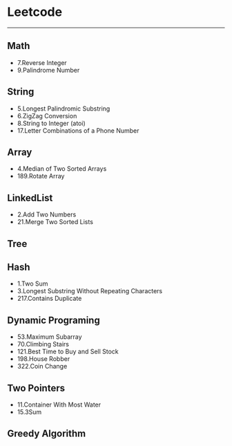 # Leetcode

---

## Math
* 7.Reverse Integer
* 9.Palindrome Number

## String
* 5.Longest Palindromic Substring
* 6.ZigZag Conversion
* 8.String to Integer (atoi)
* 17.Letter Combinations of a Phone Number

## Array
* 4.Median of Two Sorted Arrays
* 189.Rotate Array

## LinkedList
* 2.Add Two Numbers
* 21.Merge Two Sorted Lists

## Tree

## Hash
* 1.Two Sum
* 3.Longest Substring Without Repeating Characters
* 217.Contains Duplicate

## Dynamic Programing
* 53.Maximum Subarray
* 70.Climbing Stairs
* 121.Best Time to Buy and Sell Stock
* 198.House Robber
* 322.Coin Change

## Two Pointers
* 11.Container With Most Water
* 15.3Sum

## Greedy Algorithm
